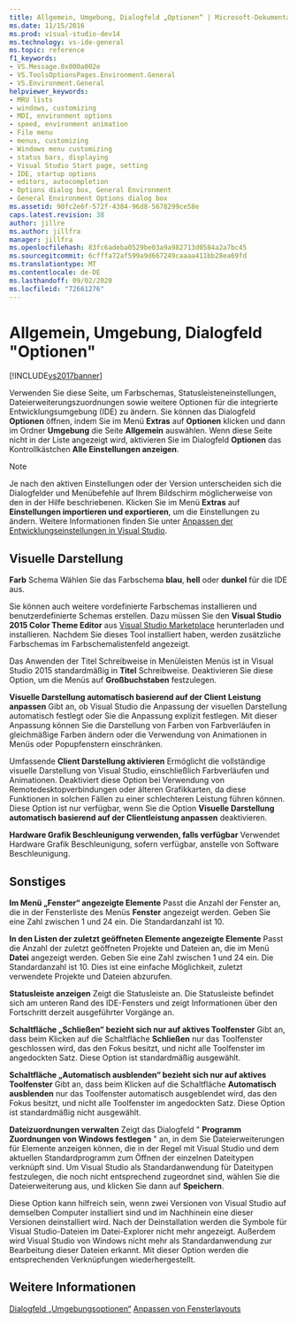 ```yaml
---
title: Allgemein, Umgebung, Dialogfeld „Optionen“ | Microsoft-Dokumentation
ms.date: 11/15/2016
ms.prod: visual-studio-dev14
ms.technology: vs-ide-general
ms.topic: reference
f1_keywords:
- VS.Message.0x800a002e
- VS.ToolsOptionsPages.Environment.General
- VS.Environment.General
helpviewer_keywords:
- MRU lists
- windows, customizing
- MDI, environment options
- speed, environment animation
- File menu
- menus, customizing
- Windows menu customizing
- status bars, displaying
- Visual Studio Start page, setting
- IDE, startup options
- editors, autocompletion
- Options dialog box, General Environment
- General Environment Options dialog box
ms.assetid: 90fc2e6f-572f-4384-96d8-5678299ce58e
caps.latest.revision: 38
author: jillre
ms.author: jillfra
manager: jillfra
ms.openlocfilehash: 83fc6adeba0529be03a9a982713d0584a2a7bc45
ms.sourcegitcommit: 6cfffa72af599a9d667249caaaa411bb28ea69fd
ms.translationtype: MT
ms.contentlocale: de-DE
ms.lasthandoff: 09/02/2020
ms.locfileid: "72661276"
---
```

# <a name="general-environment-options-dialog-box"></a>Allgemein, Umgebung, Dialogfeld "Optionen"
[!INCLUDE[vs2017banner](../../includes/vs2017banner.md)]

Verwenden Sie diese Seite, um Farbschemas, Statusleisteneinstellungen, Dateierweiterungszuordnungen sowie weitere Optionen für die integrierte Entwicklungsumgebung (IDE) zu ändern. Sie können das Dialogfeld **Optionen** öffnen, indem Sie im Menü **Extras** auf **Optionen** klicken und dann im Ordner **Umgebung** die Seite **Allgemein** auswählen. Wenn diese Seite nicht in der Liste angezeigt wird, aktivieren Sie im Dialogfeld **Optionen** das Kontrollkästchen **Alle Einstellungen anzeigen**.

> [!NOTE]
> Je nach den aktiven Einstellungen oder der Version unterscheiden sich die Dialogfelder und Menübefehle auf Ihrem Bildschirm möglicherweise von den in der Hilfe beschriebenen. Klicken Sie im Menü **Extras** auf **Einstellungen importieren und exportieren**, um die Einstellungen zu ändern. Weitere Informationen finden Sie unter [Anpassen der Entwicklungseinstellungen in Visual Studio](https://msdn.microsoft.com/22c4debb-4e31-47a8-8f19-16f328d7dcd3).

## <a name="visual-experience"></a>Visuelle Darstellung
 **Farb** Schema Wählen Sie das Farbschema **blau**, **hell** oder **dunkel** für die IDE aus.

 Sie können auch weitere vordefinierte Farbschemas installieren und benutzerdefinierte Schemas erstellen. Dazu müssen Sie den **Visual Studio 2015 Color Theme Editor** aus [Visual Studio Marketplace](https://marketplace.visualstudio.com) herunterladen und installieren. Nachdem Sie dieses Tool installiert haben, werden zusätzliche Farbschemas im Farbschemalistenfeld angezeigt.

 Das Anwenden der Titel Schreibweise in Menüleisten Menüs ist in Visual Studio 2015 standardmäßig in **Titel** Schreibweise. Deaktivieren Sie diese Option, um die Menüs auf **Großbuchstaben** festzulegen.

 **Visuelle Darstellung automatisch basierend auf der Client Leistung anpassen** Gibt an, ob Visual Studio die Anpassung der visuellen Darstellung automatisch festlegt oder Sie die Anpassung explizit festlegen. Mit dieser Anpassung können Sie die Darstellung von Farben von Farbverläufen in gleichmäßige Farben ändern oder die Verwendung von Animationen in Menüs oder Popupfenstern einschränken.

 Umfassende **Client Darstellung aktivieren** Ermöglicht die vollständige visuelle Darstellung von Visual Studio, einschließlich Farbverläufen und Animationen. Deaktiviert diese Option bei Verwendung von Remotedesktopverbindungen oder älteren Grafikkarten, da diese Funktionen in solchen Fällen zu einer schlechteren Leistung führen können. Diese Option ist nur verfügbar, wenn Sie die Option **Visuelle Darstellung automatisch basierend auf der Clientleistung anpassen** deaktivieren.

 **Hardware Grafik Beschleunigung verwenden, falls verfügbar** Verwendet Hardware Grafik Beschleunigung, sofern verfügbar, anstelle von Software Beschleunigung.

## <a name="other"></a>Sonstiges
 **Im Menü „Fenster“ angezeigte Elemente** Passt die Anzahl der Fenster an, die in der Fensterliste des Menüs **Fenster** angezeigt werden. Geben Sie eine Zahl zwischen 1 und 24 ein. Die Standardanzahl ist 10.

 **In den Listen der zuletzt geöffneten Elemente angezeigte Elemente** Passt die Anzahl der zuletzt geöffneten Projekte und Dateien an, die im Menü **Datei** angezeigt werden. Geben Sie eine Zahl zwischen 1 und 24 ein. Die Standardanzahl ist 10. Dies ist eine einfache Möglichkeit, zuletzt verwendete Projekte und Dateien abzurufen.

 **Statusleiste anzeigen** Zeigt die Statusleiste an. Die Statusleiste befindet sich am unteren Rand des IDE-Fensters und zeigt Informationen über den Fortschritt derzeit ausgeführter Vorgänge an.

 **Schaltfläche „Schließen“ bezieht sich nur auf aktives Toolfenster** Gibt an, dass beim Klicken auf die Schaltfläche **Schließen** nur das Toolfenster geschlossen wird, das den Fokus besitzt, und nicht alle Toolfenster im angedockten Satz. Diese Option ist standardmäßig ausgewählt.

 **Schaltfläche „Automatisch ausblenden“ bezieht sich nur auf aktives Toolfenster** Gibt an, dass beim Klicken auf die Schaltfläche **Automatisch ausblenden** nur das Toolfenster automatisch ausgeblendet wird, das den Fokus besitzt, und nicht alle Toolfenster im angedockten Satz. Diese Option ist standardmäßig nicht ausgewählt.

 **Dateizuordnungen verwalten** Zeigt das Dialogfeld " **Programm Zuordnungen von Windows festlegen** " an, in dem Sie Dateierweiterungen für Elemente anzeigen können, die in der Regel mit Visual Studio und dem aktuellen Standardprogramm zum Öffnen der einzelnen Dateitypen verknüpft sind. Um Visual Studio als Standardanwendung für Dateitypen festzulegen, die noch nicht entsprechend zugeordnet sind, wählen Sie die Dateierweiterung aus, und klicken Sie dann auf **Speichern**.

 Diese Option kann hilfreich sein, wenn zwei Versionen von Visual Studio auf demselben Computer installiert sind und im Nachhinein eine dieser Versionen deinstalliert wird. Nach der Deinstallation werden die Symbole für Visual Studio-Dateien im Datei-Explorer nicht mehr angezeigt. Außerdem wird Visual Studio von Windows nicht mehr als Standardanwendung zur Bearbeitung dieser Dateien erkannt. Mit dieser Option werden die entsprechenden Verknüpfungen wiederhergestellt.

## <a name="see-also"></a>Weitere Informationen
 [Dialogfeld „Umgebungsoptionen“](../../ide/reference/environment-options-dialog-box.md) [Anpassen von Fensterlayouts](../../ide/customizing-window-layouts-in-visual-studio.md)
